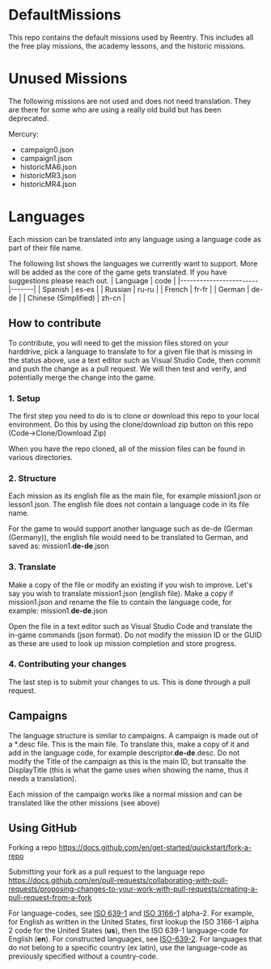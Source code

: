 # DefaultMissions
This repo contains the default missions used by Reentry. This includes all the free play missions, the academy lessons, and the historic missions.

# Unused Missions
The following missions are not used and does not need translation. They are there for some who are using a really old build but has been deprecated.

Mercury:
- campaign0.json
- campaign1.json
- historicMA6.json
- historicMR3.json
- historicMR4.json

# Languages
Each mission can be translated into any language using a language code as part of their file name.

The following list shows the languages we currently want to support. More will be added as the core of the game gets translated. If you have suggestions please reach out.
|        Language        | code  |
|------------------------|-------|
| Spanish                | es-es |
| Russian                | ru-ru |
| French                 | fr-fr |
| German                 | de-de |
| Chinese (Simplified)   | zh-cn |

## How to contribute
To contribute, you will need to get the mission files stored on your harddrive, pick a language to translate to for a given file that is missing in the status above, use a text editor such as Visual Studio Code, then commit and push the change as a pull request. We will then test and verify, and potentially merge the change into the game.

### 1. Setup
The first step you need to do is to clone or download this repo to your local environment.
Do this by using the clone/download zip button on this repo (Code->Clone/Download Zip)

When you have the repo cloned, all of the mission files can be found in various directories. 

### 2. Structure
Each mission as its english file as the main file, for example mission1.json or lesson1.json. The english file does not contain a language code in its file name.

For the game to would support another language such as de-de (German (Germany)), the english file would need to be translated to German, and saved as:
mission1.**de-de**.json

### 3. Translate
Make a copy of the file or modify an existing if you wish to improve. Let's say you wish to translate mission1.json (english file). Make a copy if mission1.json and rename the file to contain the language code, for example:
mission1.**de-de**.json

Open the file in a text editor such as Visual Studio Code and translate the in-game commands (json format). Do not modify the mission ID or the GUID as these are used to look up mission completion and store progress.

### 4. Contributing your changes
The last step is to submit your changes to us. This is done through a pull request.


## Campaigns
The language structure is similar to campaigns. A campaign is made out of a *.desc file. This is the main file. To translate this, make a copy of it and add in the language code, for example descriptor.**de-de**.desc. Do not modify the Title of the campaign as this is the main ID, but transalte the DisplayTitle (this is what the game uses when showing the name, thus it needs a translation).

Each mission of the campaign works like a normal mission and can be translated like the other missions (see above)


## Using GitHub
Forking a repo
https://docs.github.com/en/get-started/quickstart/fork-a-repo

Submitting your fork as a pull request to the language repo
https://docs.github.com/en/pull-requests/collaborating-with-pull-requests/proposing-changes-to-your-work-with-pull-requests/creating-a-pull-request-from-a-fork

For language-codes, see [ISO 639-1](https://en.wikipedia.org/wiki/List_of_ISO_639-1_codes) and [ISO 3166-1](https://en.wikipedia.org/wiki/List_of_ISO_3166_country_codes) alpha-2. For example, for English as written in the United States, first lookup the ISO 3166-1 alpha 2 code for the United States (**us**), then the ISO 639-1 language-code for English (**en**). For constructed languages, see [ISO-639-2](https://en.wikipedia.org/wiki/List_of_ISO_639-2_codes). For languages that do not belong to a specific country (ex latin), use the language-code as previously specified without a country-code.
